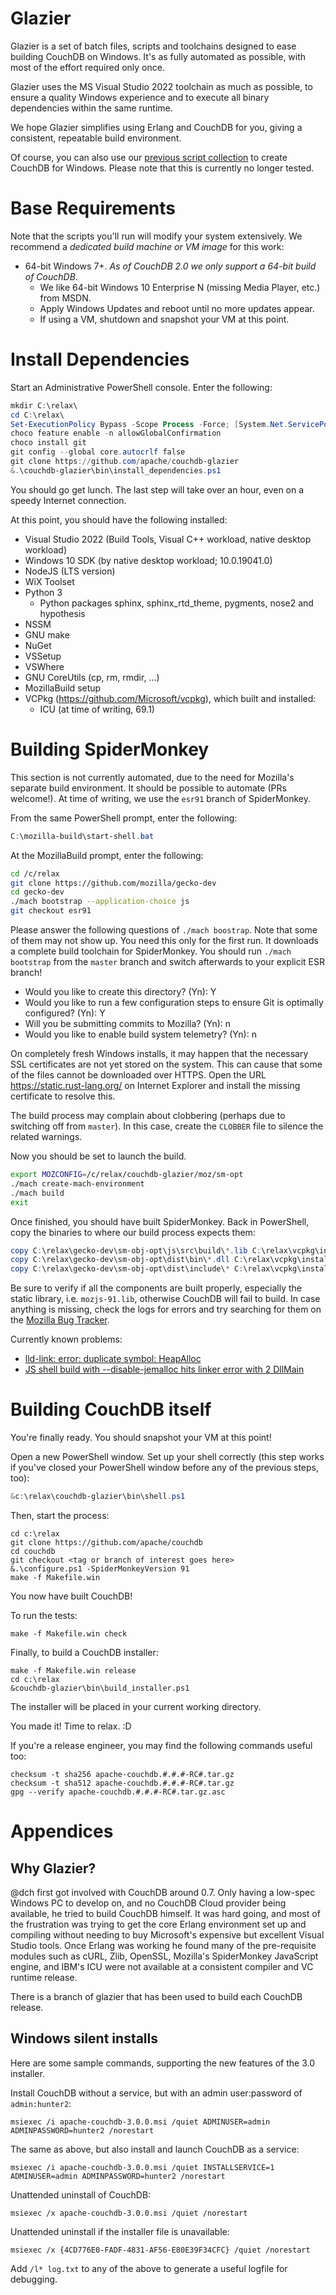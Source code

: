 # Glazier

Glazier is a set of batch files, scripts and toolchains designed to
ease building CouchDB on Windows. It's as fully automated as
possible, with most of the effort required only once.

Glazier uses the MS Visual Studio 2022 toolchain as much as possible,
to ensure a quality Windows experience and to execute all binary
dependencies within the same runtime.

We hope Glazier simplifies using Erlang and CouchDB for you, giving
a consistent, repeatable build environment.

Of course, you can also use our [previous script collection](archive/README.OLD.md)
to create CouchDB for Windows. Please note that this is currently no longer
tested.

# Base Requirements

Note that the scripts you'll run will modify your system extensively. We recommend a *dedicated build machine or VM image* for this work:

- 64-bit Windows 7+. *As of CouchDB 2.0 we only support a 64-bit build of CouchDB*.
  - We like 64-bit Windows 10 Enterprise N (missing Media Player, etc.) from MSDN.
  - Apply Windows Updates and reboot until no more updates appear.
  - If using a VM, shutdown and snapshot your VM at this point.

# Install Dependencies

Start an Administrative PowerShell console. Enter the following:

```powershell
mkdir C:\relax\
cd C:\relax\
Set-ExecutionPolicy Bypass -Scope Process -Force; [System.Net.ServicePointManager]::SecurityProtocol = [System.Net.ServicePointManager]::SecurityProtocol -bor 3072; iex ((New-Object System.Net.WebClient).DownloadString('https://community.chocolatey.org/install.ps1'))
choco feature enable -n allowGlobalConfirmation
choco install git
git config --global core.autocrlf false
git clone https://github.com/apache/couchdb-glazier
&.\couchdb-glazier\bin\install_dependencies.ps1
```

You should go get lunch. The last step will take over an hour, even on a speedy Internet connection.

At this point, you should have the following installed:

* Visual Studio 2022 (Build Tools, Visual C++ workload, native desktop workload)
* Windows 10 SDK (by native desktop workload; 10.0.19041.0)
* NodeJS (LTS version)
* WiX Toolset
* Python 3
  * Python packages sphinx, sphinx_rtd_theme, pygments, nose2 and hypothesis
* NSSM
* GNU make
* NuGet
* VSSetup
* VSWhere
* GNU CoreUtils (cp, rm, rmdir, ...)
* MozillaBuild setup
* VCPkg (https://github.com/Microsoft/vcpkg), which built and installed:
  * ICU (at time of writing, 69.1)

# Building SpiderMonkey

This section is not currently automated, due to the need for Mozilla's separate build
environment. It should be possible to automate (PRs welcome!). At time of writing, we
use the `esr91` branch of SpiderMonkey.

From the same PowerShell prompt, enter the following:

```powershell
C:\mozilla-build\start-shell.bat
```

At the MozillaBuild prompt, enter the following:

```bash
cd /c/relax
git clone https://github.com/mozilla/gecko-dev
cd gecko-dev
./mach bootstrap --application-choice js
git checkout esr91
```

Please answer the following questions of `./mach boostrap`.  Note that some of them may not show
up. You need this only for the first run. It downloads a complete build toolchain for
SpiderMonkey. You should run `./mach bootstrap` from the `master` branch and switch afterwards
to your explicit ESR branch!

* Would you like to create this directory? (Yn): Y
* Would you like to run a few configuration steps to ensure Git is optimally configured? (Yn): Y
* Will you be submitting commits to Mozilla? (Yn): n
* Would you like to enable build system telemetry? (Yn): n

On completely fresh Windows installs, it may happen that the necessary SSL certificates
are not yet stored on the system. This can cause that some of the files cannot be
downloaded over HTTPS. Open the URL https://static.rust-lang.org/ on Internet Explorer
and install the missing certificate to resolve this.

The build process may complain about clobbering (perhaps due to switching off from `master`).
In this case, create the `CLOBBER` file to silence the related warnings.

Now you should be set to launch the build.

```bash
export MOZCONFIG=/c/relax/couchdb-glazier/moz/sm-opt
./mach create-mach-environment
./mach build
exit
```

Once finished, you should have built SpiderMonkey.
Back in PowerShell, copy the binaries to where our build process expects them:

```powershell
copy C:\relax\gecko-dev\sm-obj-opt\js\src\build\*.lib C:\relax\vcpkg\installed\x64-windows\lib
copy C:\relax\gecko-dev\sm-obj-opt\dist\bin\*.dll C:\relax\vcpkg\installed\x64-windows\bin
copy C:\relax\gecko-dev\sm-obj-opt\dist\include\* C:\relax\vcpkg\installed\x64-windows\include -Recurse -ErrorAction SilentlyContinue
```

Be sure to verify if all the components are built properly, especially the static library,
i.e. `mozjs-91.lib`, otherwise CouchDB will fail to build. In case anything is missing,
check the logs for errors and try searching for them on the [Mozilla Bug Tracker](https://bugzilla.mozilla.org/home).

Currently known problems:

- [lld-link: error: duplicate symbol: HeapAlloc](https://bugzilla.mozilla.org/show_bug.cgi?id=1802675)
- [JS shell build with --disable-jemalloc hits linker error with 2 DllMain](https://bugzilla.mozilla.org/show_bug.cgi?id=1751561)

# Building CouchDB itself

You're finally ready. You should snapshot your VM at this point!

Open a new PowerShell window. Set up your shell correctly (this step works if you've
closed your PowerShell window before any of the previous steps, too):

```powershell
&c:\relax\couchdb-glazier\bin\shell.ps1
```

Then, start the process:

```
cd c:\relax
git clone https://github.com/apache/couchdb
cd couchdb
git checkout <tag or branch of interest goes here>
&.\configure.ps1 -SpiderMonkeyVersion 91
make -f Makefile.win
```

You now have built CouchDB!

To run the tests:

```
make -f Makefile.win check
```

Finally, to build a CouchDB installer:

```
make -f Makefile.win release
cd c:\relax
&couchdb-glazier\bin\build_installer.ps1
```

The installer will be placed in your current working directory.

You made it! Time to relax. :D

If you're a release engineer, you may find the following commands useful too:

```
checksum -t sha256 apache-couchdb.#.#.#-RC#.tar.gz
checksum -t sha512 apache-couchdb.#.#.#-RC#.tar.gz
gpg --verify apache-couchdb.#.#.#-RC#.tar.gz.asc
```

# Appendices

## Why Glazier?

@dch first got involved with CouchDB around 0.7. Only having a low-spec Windows
PC to develop on, and no CouchDB Cloud provider being available, he tried
to build CouchDB himself. It was hard going, and most of the frustration was
trying to get the core Erlang environment set up and compiling without needing
to buy Microsoft's expensive but excellent Visual Studio tools. Once
Erlang was working he found many of the pre-requisite modules such as cURL,
Zlib, OpenSSL, Mozilla's SpiderMonkey JavaScript engine, and IBM's ICU were
not available at a consistent compiler and VC runtime release.

There is a branch of glazier that has been used to build each CouchDB release.

## Windows silent installs

Here are some sample commands, supporting the new features of the 3.0 installer.

Install CouchDB without a service, but with an admin user:password of `admin:hunter2`:

```
msiexec /i apache-couchdb-3.0.0.msi /quiet ADMINUSER=admin ADMINPASSWORD=hunter2 /norestart
```

The same as above, but also install and launch CouchDB as a service:

```
msiexec /i apache-couchdb-3.0.0.msi /quiet INSTALLSERVICE=1 ADMINUSER=admin ADMINPASSWORD=hunter2 /norestart
```

Unattended uninstall of CouchDB:

```
msiexec /x apache-couchdb-3.0.0.msi /quiet /norestart
```

Unattended uninstall if the installer file is unavailable:

```
msiexec /x {4CD776E0-FADF-4831-AF56-E80E39F34CFC} /quiet /norestart
```

Add `/l* log.txt` to any of the above to generate a useful logfile for debugging.
